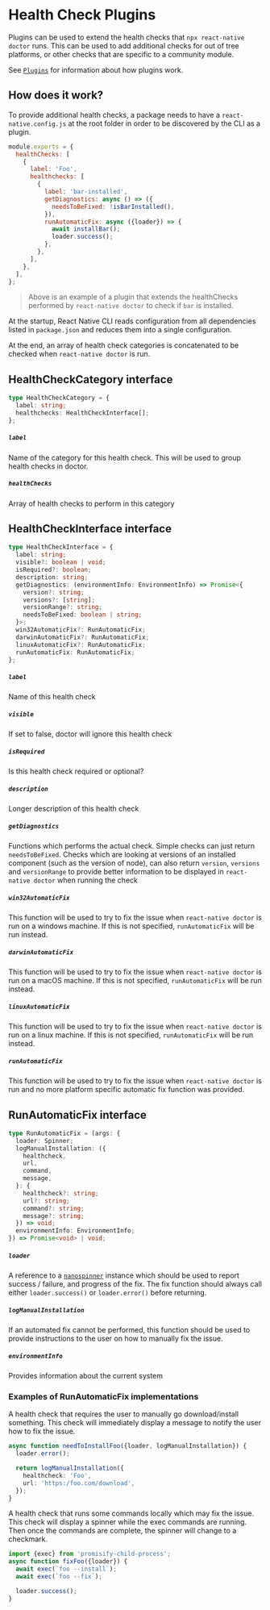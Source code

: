 # Health Check Plugins

Plugins can be used to extend the health checks that `npx react-native doctor` runs. This can be used to add additional checks for out of tree platforms, or other checks that are specific to a community module.

See [`Plugins`](./plugins.md) for information about how plugins work.

## How does it work?

To provide additional health checks, a package needs to have a `react-native.config.js` at the root folder in order to be discovered by the CLI as a plugin.

```js
module.exports = {
  healthChecks: [
    {
      label: 'Foo',
      healthchecks: [
        {
          label: 'bar-installed',
          getDiagnostics: async () => ({
            needsToBeFixed: !isBarInstalled(),
          }),
          runAutomaticFix: async ({loader}) => {
            await installBar();
            loader.success();
          },
        },
      ],
    },
  ],
};
```

> Above is an example of a plugin that extends the healthChecks performed by `react-native doctor` to check if `bar` is installed.

At the startup, React Native CLI reads configuration from all dependencies listed in `package.json` and reduces them into a single configuration.

At the end, an array of health check categories is concatenated to be checked when `react-native doctor` is run.

## HealthCheckCategory interface

```ts
type HealthCheckCategory = {
  label: string;
  healthchecks: HealthCheckInterface[];
};
```

##### `label`

Name of the category for this health check. This will be used to group health checks in doctor.

##### `healthChecks`

Array of health checks to perform in this category

## HealthCheckInterface interface

```ts
type HealthCheckInterface = {
  label: string;
  visible?: boolean | void;
  isRequired?: boolean;
  description: string;
  getDiagnostics: (environmentInfo: EnvironmentInfo) => Promise<{
    version?: string;
    versions?: [string];
    versionRange?: string;
    needsToBeFixed: boolean | string;
  }>;
  win32AutomaticFix?: RunAutomaticFix;
  darwinAutomaticFix?: RunAutomaticFix;
  linuxAutomaticFix?: RunAutomaticFix;
  runAutomaticFix: RunAutomaticFix;
};
```

##### `label`

Name of this health check

##### `visible`

If set to false, doctor will ignore this health check

##### `isRequired`

Is this health check required or optional?

##### `description`

Longer description of this health check

##### `getDiagnostics`

Functions which performs the actual check. Simple checks can just return `needsToBeFixed`. Checks which are looking at versions of an installed component (such as the version of node), can also return `version`, `versions` and `versionRange` to provide better information to be displayed in `react-native doctor` when running the check

##### `win32AutomaticFix`

This function will be used to try to fix the issue when `react-native doctor` is run on a windows machine. If this is not specified, `runAutomaticFix` will be run instead.

##### `darwinAutomaticFix`

This function will be used to try to fix the issue when `react-native doctor` is run on a macOS machine. If this is not specified, `runAutomaticFix` will be run instead.

##### `linuxAutomaticFix`

This function will be used to try to fix the issue when `react-native doctor` is run on a linux machine. If this is not specified, `runAutomaticFix` will be run instead.

##### `runAutomaticFix`

This function will be used to try to fix the issue when `react-native doctor` is run and no more platform specific automatic fix function was provided.

## RunAutomaticFix interface

```ts
type RunAutomaticFix = (args: {
  loader: Spinner;
  logManualInstallation: ({
    healthcheck,
    url,
    command,
    message,
  }: {
    healthcheck?: string;
    url?: string;
    command?: string;
    message?: string;
  }) => void;
  environmentInfo: EnvironmentInfo;
}) => Promise<void> | void;
```

##### `loader`

A reference to a [`nanospinner`](https://www.npmjs.com/package/nanospinner) instance which should be used to report success / failure, and progress of the fix. The fix function should always call either `loader.success()` or `loader.error()` before returning.

##### `logManualInstallation`

If an automated fix cannot be performed, this function should be used to provide instructions to the user on how to manually fix the issue.

##### `environmentInfo`

Provides information about the current system

### Examples of RunAutomaticFix implementations

A health check that requires the user to manually go download/install something. This check will immediately display a message to notify the user how to fix the issue.

```ts
async function needToInstallFoo({loader, logManualInstallation}) {
  loader.error();

  return logManualInstallation({
    healthcheck: 'Foo',
    url: 'https:/foo.com/download',
  });
}
```

A health check that runs some commands locally which may fix the issue. This check will display a spinner while the exec commands are running. Then once the commands are complete, the spinner will change to a checkmark.

```ts
import {exec} from 'promisify-child-process';
async function fixFoo({loader}) {
  await exec(`foo --install`);
  await exec(`foo --fix`);

  loader.success();
}
```
